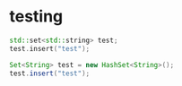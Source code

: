 # testing

```cpp
std::set<std::string> test;
test.insert("test");
```

```java
Set<String> test = new HashSet<String>();
test.insert("test");
```
